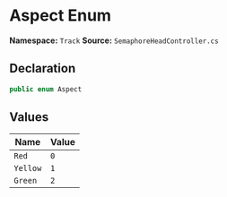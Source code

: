 # Aspect Enum

**Namespace:** `Track`
**Source:** `SemaphoreHeadController.cs`

## Declaration

```csharp
public enum Aspect
```

## Values

| Name | Value |
|------|-------|
| `Red` | `0` |
| `Yellow` | `1` |
| `Green` | `2` |

